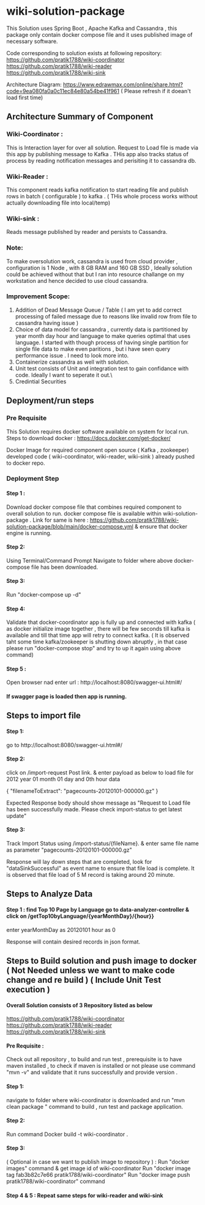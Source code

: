 # wiki-solution-package

This Solution uses Spring Boot , Apache Kafka and Cassandra , this package only contain docker compose file and it uses published image of necessary software.

Code corresponding to solution exists at following repository:
https://github.com/pratik1788/wiki-coordinator
https://github.com/pratik1788/wiki-reader 
https://github.com/pratik1788/wiki-sink


Architecture Diagram: https://www.edrawmax.com/online/share.html?code=9ea080fa0a0c11ec84e80a54be41f961  ( Please refresh if it doean't load first time)

## Architecture Summary of Component

### Wiki-Coordinator :
This is Interaction layer for over all solution.  Request to Load file is made via this app by publishing message to Kafka . THis app also tracks status of process by reading notification messages and perisiting it to cassandra db.

### Wiki-Reader :
This component reads kafka notification to start reading file and publish rows in batch ( configurable ) to  kafka . ( THis whole process works without actually downloading file into local/temp)

### Wiki-sink :
Reads message published by reader and persists to Cassandra.


### Note:  

To make oversolution work, cassandra is used from cloud provider , configuration is 1 Node , with 8 GB RAM and 160 GB SSD , Ideally solution could be achieved without that but I ran into resource challange on my workstation and hence decided to use cloud cassandra.

### Improvement Scope:

1) Addition of Dead Message Queue / Table ( I am yet to add correct processing of failed message due to reasons like invalid row from file to cassandra having issue )
2) Choice of data model for cassandra , currently data is partitioned by year month day hour and language to make queries optimal that uses language. I started with though process of having single partition for single file data to make even paritions , but i have seen query performance issue . I need to look more into.
3) Containerize cassandra as well with solution.
4) Unit test consists of Unit and integration test to gain confidance with code. Ideally I want to seperate it out.\
5) Credintial Securities


## Deployment/run steps

### Pre Requisite
This Solution requires docker software available on system for local run. Steps to download docker : https://docs.docker.com/get-docker/

Docker Image for required component open source ( Kafka , zookeeper) developed code ( wiki-coordinator, wiki-reader, wiki-sink ) already pushed to docker repo.

### Deployment Step
#### Step 1 :

Download docker compose file that combines required component to overall solution to run. docker compose file is available within wiki-solution-package . Link for same is here : https://github.com/pratik1788/wiki-solution-package/blob/main/docker-compose.yml & ensure that docker engine is running.

#### Step 2: 
Using Terminal/Command Prompt Navigate to folder where above docker-compose file has been downloaded.

#### Step 3: 
Run "docker-compose up -d"

#### Step 4: 
Validate that docker-coordinator app is fully up and connected with kafka ( as docker initialize image together , there will be few seconds till kafka is available and till that time app will retry to connect kafka. ( It is observed taht some time kafka/zookeeper is shutting down abruptly , in that case please run "docker-compose stop" and try to up it again using above command)

#### Step 5 : 
Open browser nad enter url : http://localhost:8080/swagger-ui.html#/

####  If swagger page is loaded then app is running.

## Steps to import file

#### Step 1: 
go to http://localhost:8080/swagger-ui.html#/

#### Step 2: 
click on /import-request Post link. & enter payload as below to load file for 2012 year 01 month 01 day and 0th hour data

{ "filenameToExtract": "pagecounts-20120101-000000.gz" }

Expected Response body should show message as "Request to Load file has been successfully made. Please check import-status to get latest update"

#### Step 3: 
Track Import Status using /import-status/{fileName}. & enter same file name as parameter "pagecounts-20120101-000000.gz"

Response will lay down steps that are completed, look for "dataSinkSuccessful" as event name to ensure that file load is complete. It is observed that file load of 5 M record is taking around 20 minute.

## Steps to Analyze Data

#### Step 1 : find Top 10 Page by Language go to data-analyzer-controller & click on /getTop10byLanguage/{yearMonthDay}/{hour}}

enter yearMonthDay as 20120101
hour as 0

Response will contain desired records in json format.


## Steps to Build solution and push image to docker ( Not Needed unless we want to make code change and re build )  ( Include Unit Test execution )

#### Overall Solution consists of 3 Repository listed as below

https://github.com/pratik1788/wiki-coordinator
https://github.com/pratik1788/wiki-reader 
https://github.com/pratik1788/wiki-sink

#### Pre Requisite : 

Check out all repository , to build and run test , prerequisite is to have maven installed , to check if maven is installed or not please use command "mvn -v" and validate that it runs successfully and provide version .


#### Step 1: 

navigate to folder where wiki-coordinator is downloaded and run "mvn clean package " command to build , run test and package application. 

#### Step 2: 
Run command Docker build -t wiki-coordinator . 

#### Step 3: 
( Optional in case we want to publish image to repository ) : Run "docker images" command & get image id of wiki-coordinator Run "docker image tag fab3b82c7e66 pratik1788/wiki-coordinator" Run "docker image push pratik1788/wiki-coordinator" command

#### Step 4 & 5 : Repeat same steps for wiki-reader and wiki-sink

